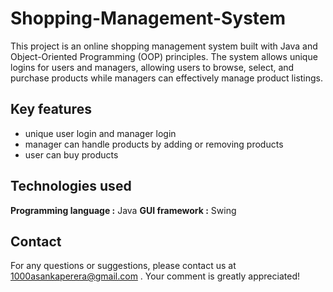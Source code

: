 # Shopping-Management-System

This project is an online shopping management system built with Java and Object-Oriented Programming (OOP) principles. The system allows unique logins for users and managers, allowing users to browse, select, and purchase products while managers can effectively manage product listings.

## Key features

- unique user login and manager login
- manager can handle products by adding or removing products
- user can buy products

## Technologies used

**Programming language :** Java
**GUI framework :** Swing

## Contact

For any questions or suggestions, please contact us at 1000asankaperera@gmail.com . Your comment is greatly appreciated!
